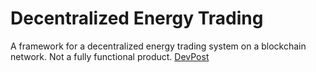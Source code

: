 # Decentralized Energy Trading
A framework for a decentralized energy trading system on a blockchain network. Not a fully functional product. [DevPost](https://devpost.com/software/decentralized-energy-dao)
